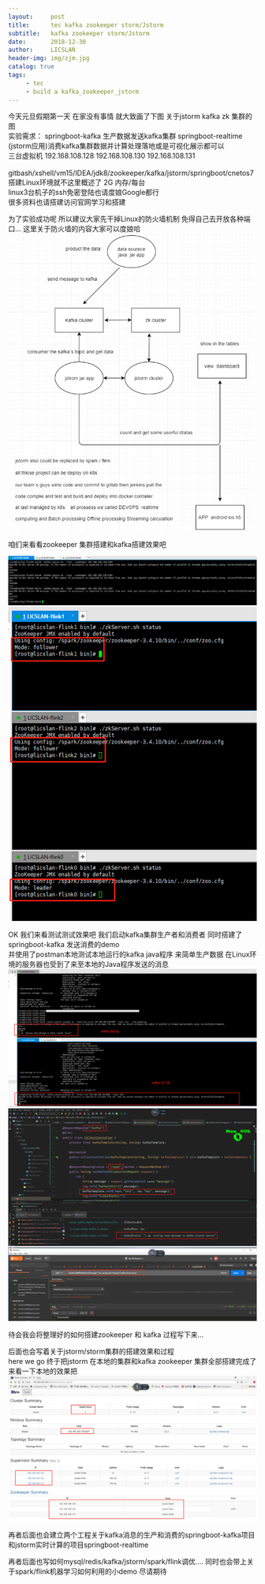 ```yaml
---
layout:     post
title:      tec kafka zookeeper storm/Jstorm
subtitle:   kafka zookeeper storm/Jstorm
date:       2018-12-30
author:     LICSLAN
header-img: img/zjm.jpg
catalog: true
tags:
     - tec
     - build a kafka_zookeeper_jstorm
---
```


今天元旦假期第一天  在家没有事情  就大致画了下图 关于jstorm  kafka  zk 集群的图<br>
实验需求： springboot-kafka 生产数据发送kafka集群  springboot-realtime (jstorm应用)消费kafka集群数据并计算处理落地或是可视化展示都可以<br>
三台虚拟机 192.168.108.128  192.168.108.130 192.168.108.131 <br>  
gitbash/xshell/vm15/IDEA/jdk8/zookeeper/kafka/jstorm/springboot/cnetos7<br>
搭建Linux环境就不这里概述了  2G 内存/每台<br>
linux3台机子的ssh免密登陆也请度娘Google都行<br>
很多资料也请搭建访问官网学习和搭建<br>

为了实验成功呢  所以建议大家先干掉Linux的防火墙机制  免得自己去开放各种端口...  这里关于防火墙的内容大家可以度娘哈<br>
![](https://raw.githubusercontent.com/licslan/licslan.github.io/master/img/jstorm.png)<br>

咱们来看看zookeeper 集群搭建和kafka搭建效果吧 

![](https://raw.githubusercontent.com/licslan/licslan.github.io/master/img/zk_kafka_cluster.png)
![](https://raw.githubusercontent.com/licslan/licslan.github.io/master/img/zk_cluster.jpg)<br>

OK  我们来看测试测试效果吧  我们启动kafka集群生产者和消费者  同时搭建了springboot-kafka 发送消费的demo<br>
并使用了postman本地测试本地运行的kafka  java程序  来简单生产数据   在Linux环境的服务器也受到了来至本地的Java程序发送的消息<br>
![](https://raw.githubusercontent.com/licslan/licslan.github.io/master/img/kafka-product-consumer.jpg)<br>
![](https://raw.githubusercontent.com/licslan/licslan.github.io/master/img/idea-kafka-test.jpg)<br>
![](https://raw.githubusercontent.com/licslan/licslan.github.io/master/img/postman-send-mes.jpg)<br>



待会我会将整理好的如何搭建zookeeper 和 kafka 过程写下来...<br>

后面也会写着关于jstorm/storm集群的搭建效果和过程 <br>
here we go 终于把jstorm 在本地的集群和kafka zookeeper 集群全部搭建完成了  来看一下本地的效果把
![](https://raw.githubusercontent.com/licslan/licslan.github.io/master/img/jstorm-cluster.jpg)<br>

再者后面也会建立两个工程关于kafka消息的生产和消费的springboot-kafka项目和jstorm实时计算的项目springboot-realtime<br>

再者后面也写如何mysql/redis/kafka/jstorm/spark/flink调优.... 同时也会带上关于spark/flink机器学习如何利用的小demo  尽请期待  







